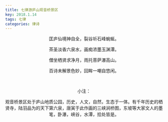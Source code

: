 ```yaml
---
title: 七律游庐山观音桥景区
key: 2018.1.14
tags: 七律
categories: 律诗
---
```


<p align="center">匡庐仙境神自全，裂谷圻石峰蜿蜒。
</p>
<p align="center">茶圣淡香六泉水，画痴浓墨玉渊潭。
</p>
<p align="center">僧坐栖贤求净月，雨托菩萨瀑高山。
</p>
<p align="center">百诗未解景色妙，回眸一嘲自悠闲。
</p>
<p align="center"></br>
</p>
<p align="center">小注：
</p>
<p align="center">观音桥景区处于庐山地质公园，历史，人文，自然，生态于一体。有千年历史的栖贤寺，陆羽品为的天下第六泉，唐寅于此作画的三峡涧桥图，东坡等大家文人的墨笔，卧瀑，峡谷，水潭，拾处皆是。
</p>
<p align="center"></br>
</p>
